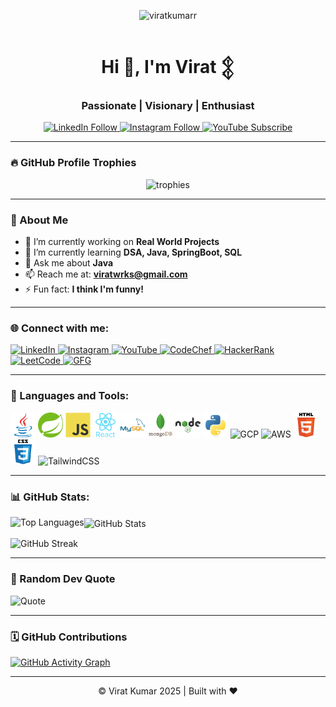 <p align="center">
  <img src="https://komarev.com/ghpvc/?username=viratkumarr&label=Profile%20views&color=0e75b6&style=flat" alt="viratkumarr" />
</p>

<h1 align="center">Hi 👋, I'm Virat 𒉭</h1>
<h3 align="center">Passionate | Visionary | Enthusiast</h3>

<p align="center">
  <a href="https://www.linkedin.com/in/virat-kumar-b0b57024a/" target="_blank">
    <img src="https://img.shields.io/badge/Follow%20on-LinkedIn-blue?style=for-the-badge&logo=linkedin" alt="LinkedIn Follow" />
  </a>
  <a href="https://www.instagram.com/___virat_chaudhary___/" target="_blank">
    <img src="https://img.shields.io/badge/Follow%20on-Instagram-E4405F?style=for-the-badge&logo=instagram&logoColor=white" alt="Instagram Follow" />
  </a>
  <a href="https://www.youtube.com/@viratchronicles" target="_blank">
    <img src="https://img.shields.io/badge/Subscribe-Youtube-FF0000?style=for-the-badge&logo=youtube&logoColor=white" alt="YouTube Subscribe" />
  </a>
</p>

---

### 🔥 GitHub Profile Trophies
<p align="center">
  <img src="https://github-profile-trophy.vercel.app/?username=viratkumarr&theme=dracula&margin-w=15&margin-h=15" alt="trophies" />
</p>

---

### 💫 About Me

- 🔭 I’m currently working on **Real World Projects**
- 🌱 I’m currently learning **DSA, Java, SpringBoot, SQL**
- 💬 Ask me about **Java**
- 📫 Reach me at: **viratwrks@gmail.com**
- ⚡ Fun fact: **I think I'm funny!**

---

### 🌐 Connect with me:

<p align="left">
  <a href="https://www.linkedin.com/in/virat-kumar-b0b57024a/" target="_blank">
    <img src="https://raw.githubusercontent.com/rahuldkjain/github-profile-readme-generator/master/src/images/icons/Social/linked-in-alt.svg" alt="LinkedIn" height="30" width="40" />
  </a>
  <a href="https://www.instagram.com/___virat_chaudhary___/" target="_blank">
    <img src="https://raw.githubusercontent.com/rahuldkjain/github-profile-readme-generator/master/src/images/icons/Social/instagram.svg" alt="Instagram" height="30" width="40" />
  </a>
  <a href="https://www.youtube.com/@viratchronicles" target="_blank">
    <img src="https://raw.githubusercontent.com/rahuldkjain/github-profile-readme-generator/master/src/images/icons/Social/youtube.svg" alt="YouTube" height="30" width="40" />
  </a>
  <a href="https://www.codechef.com/users/v_irat" target="_blank">
    <img src="https://cdn.jsdelivr.net/npm/simple-icons@3.1.0/icons/codechef.svg" alt="CodeChef" height="30" width="40" />
  </a>
  <a href="https://www.hackerrank.com/viratwrks" target="_blank">
    <img src="https://raw.githubusercontent.com/rahuldkjain/github-profile-readme-generator/master/src/images/icons/Social/hackerrank.svg" alt="HackerRank" height="30" width="40" />
  </a>
  <a href="https://leetcode.com/___virat___/" target="_blank">
    <img src="https://raw.githubusercontent.com/rahuldkjain/github-profile-readme-generator/master/src/images/icons/Social/leet-code.svg" alt="LeetCode" height="30" width="40" />
  </a>
  <a href="https://www.geeksforgeeks.org/user/viratr3px/" target="_blank">
    <img src="https://raw.githubusercontent.com/rahuldkjain/github-profile-readme-generator/master/src/images/icons/Social/geeks-for-geeks.svg" alt="GFG" height="30" width="40" />
  </a>
</p>

---

### 🧰 Languages and Tools:

<p align="left">
  <img src="https://raw.githubusercontent.com/devicons/devicon/master/icons/java/java-original.svg" alt="Java" width="40" height="40"/>
  <img src="https://raw.githubusercontent.com/devicons/devicon/master/icons/spring/spring-original.svg" alt="Spring" width="40" height="40"/>
  <img src="https://raw.githubusercontent.com/devicons/devicon/master/icons/javascript/javascript-original.svg" alt="JavaScript" width="40" height="40"/>
  <img src="https://raw.githubusercontent.com/devicons/devicon/master/icons/react/react-original-wordmark.svg" alt="React" width="40" height="40"/>
  <img src="https://raw.githubusercontent.com/devicons/devicon/master/icons/mysql/mysql-original-wordmark.svg" alt="MySQL" width="40" height="40"/>
  <img src="https://raw.githubusercontent.com/devicons/devicon/master/icons/mongodb/mongodb-original-wordmark.svg" alt="MongoDB" width="40" height="40"/>
  <img src="https://raw.githubusercontent.com/devicons/devicon/master/icons/nodejs/nodejs-original-wordmark.svg" alt="NodeJS" width="40" height="40"/>
  <img src="https://raw.githubusercontent.com/devicons/devicon/master/icons/python/python-original.svg" alt="Python" width="40" height="40"/>
  <img src="https://www.vectorlogo.zone/logos/google_cloud/google_cloud-icon.svg" alt="GCP" width="40" height="40"/>
  <img src="https://www.vectorlogo.zone/logos/amazon_aws/amazon_aws-icon.svg" alt="AWS" width="40" height="40"/>
  <img src="https://raw.githubusercontent.com/devicons/devicon/master/icons/html5/html5-original-wordmark.svg" alt="HTML5" width="40" height="40"/>
  <img src="https://raw.githubusercontent.com/devicons/devicon/master/icons/css3/css3-original-wordmark.svg" alt="CSS3" width="40" height="40"/>
  <img src="https://www.vectorlogo.zone/logos/tailwindcss/tailwindcss-icon.svg" alt="TailwindCSS" width="40" height="40"/>
</p>

---

### 📊 GitHub Stats:

<p>
  <img align="left" src="https://github-readme-stats.vercel.app/api/top-langs/?username=viratkumarr&layout=compact&theme=tokyonight" alt="Top Languages" />
</p>

<p>
  <img align="center" src="https://github-readme-stats.vercel.app/api?username=viratkumarr&show_icons=true&theme=tokyonight" alt="GitHub Stats" />
</p>

<p>
  <img align="center" src="https://streak-stats.demolab.com/?user=viratkumarr&theme=tokyonight" alt="GitHub Streak" />
</p>

---

### 🧠 Random Dev Quote

![Quote](https://quotes-github-readme.vercel.app/api?type=horizontal&theme=radical)

---

### 🗓️ GitHub Contributions

<a href="https://github.com/ashutosh00710/github-readme-activity-graph">
  <img alt="GitHub Activity Graph" src="https://github-readme-activity-graph.vercel.app/graph?username=viratkumarr&bg_color=0d1117&color=58a6ff&line=58a6ff&point=ffffff&area=true&hide_border=true" />
</a>

---

<p align="center">
  © Virat Kumar 2025 | Built with ❤️
</p>
